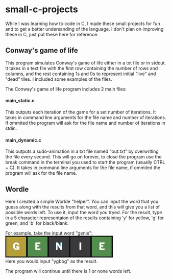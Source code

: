 # small-c-projects
While I was learning how to code in C, I made these small projects for fun and 
to get a better undersanding of the language. I don't plan on improving these
in C, just put these here for reference.

## Conway's game of life
This program simulates Conway's game of life either in a txt file or in stdout. 
It takes in a text file with the first row containing the number of rows and
columns, and the rest containing 1s and 0s to represent initial "live" and
"dead" tiles. I included some examples of the files.


The Conway's game of life program includes 2 main files:

#### main_static.c
This outputs each iteration of the game for a set number of iterations. It takes
in command line arguments for the file name and number of iterations.
If ommited the program will ask for the file name and number of iterations in
stdin.

#### main_dynamic.c
This outputs a sudo-animation in a txt file named "out.txt" by overwriting the
file every second. This will go on forever, to close the program use the break
command in the terminal you used to start the program (usually CTRL + C).
It takes in command line arguments for the file name, if ommited the program
will ask for the file name.


## Wordle
Here I created a simple Worlde "helper". You can input the word that you guess
along with the results from that word, and this will give you a list of possible
words left. To use it, input the word you tryed. For the result, type in a 5
character representaion of the results containing 'y' for yellow, 'g' for green,
and 'b' for black/blank.

For example, take the input word "genie":  
![Genie Word example](./wordle/wordle_example.png?raw=true)  
Here you would input "ygbbg" as the result.

The program will continue until there is 1 or none words left.
